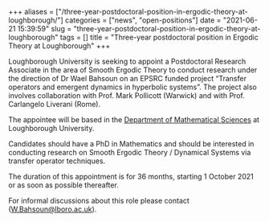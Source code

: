 +++
aliases = ["/three-year-postdoctoral-position-in-ergodic-theory-at-loughborough/"]
categories = ["news", "open-positions"]
date = "2021-06-21 15:39:59"
slug = "three-year-postdoctoral-position-in-ergodic-theory-at-loughborough"
tags = []
title = "Three-year postdoctoral position in Ergodic Theory at Loughborough"
+++

Loughborough University is seeking to appoint a Postdoctoral Research
Associate in the area of Smooth Ergodic Theory to conduct research under
the direction of Dr Wael Bahsoun on an EPSRC funded project “Transfer
operators and emergent dynamics in hyperbolic systems”. The project also
involves collaboration with Prof. Mark Pollicott (Warwick) and with
Prof. Carlangelo Liverani (Rome). 

The appointee will be based in the [Department of Mathematical
Sciences](https://www.lboro.ac.uk/departments/maths/) at Loughborough
University. 

Candidates should have a PhD in Mathematics and should be interested in
conducting research on Smooth Ergodic Theory / Dynamical Systems via
transfer operator techniques. 

The duration of this appointment is for 36 months, starting 1 October
2021 or as soon as possible thereafter. 

For informal discussions about this role please contact
([W.Bahsoun@lboro.ac.uk](W.Bahsoun@lboro.ac.uk)). 
